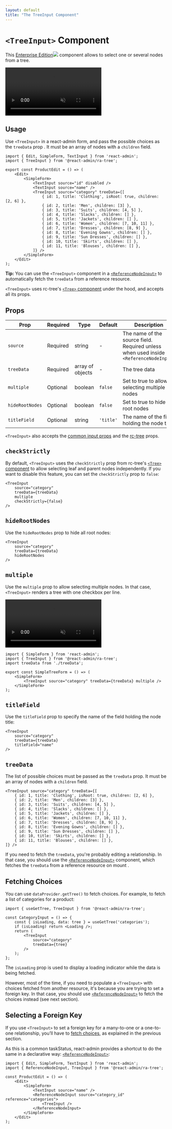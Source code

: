 ```yaml
---
layout: default
title: "The TreeInput Component"
---
```


# `<TreeInput>` Component

This [Enterprise Edition](https://react-admin-ee.marmelab.com)<img class="icon" src="./img/premium.svg" /> component allows to select one or several nodes from a tree.

<video controls autoplay playsinline muted loop>
  <source src="./img/ReferenceNodeInput-TreeInput-basic.webm" type="video/webm"/>
  <source src="./img/ReferenceNodeInput-TreeInput-basic.mp4" type="video/mp4"/>
  Your browser does not support the video tag.
</video>

## Usage

Use `<TreeInput>` in a react-admin form, and pass the possible choices as the `treeData` prop . It must be an array of nodes with a `children` field.

```tsx
import { Edit, SimpleForm, TextInput } from 'react-admin';
import { TreeInput } from '@react-admin/ra-tree';

export const ProductEdit = () => (
    <Edit>
        <SimpleForm>
            <TextInput source="id" disabled />
            <TextInput source="name" />
            <TreeInput source="category" treeData={[
                { id: 1, title: 'Clothing', isRoot: true, children: [2, 6] },
                { id: 2, title: 'Men', children: [3] },
                { id: 3, title: 'Suits', children: [4, 5] },
                { id: 4, title: 'Slacks', children: [] },
                { id: 5, title: 'Jackets', children: [] },
                { id: 6, title: 'Women', children: [7, 10, 11] },
                { id: 7, title: 'Dresses', children: [8, 9] },
                { id: 8, title: 'Evening Gowns', children: [] },
                { id: 9, title: 'Sun Dresses', children: [] },
                { id: 10, title: 'Skirts', children: [] },
                { id: 11, title: 'Blouses', children: [] },
            ]} />
        </SimpleForm>
    </Edit>
);
```

**Tip:** You can use the `<TreeInput>` component in a [`<ReferenceNodeInput>`](./ReferenceNodeInput.md) to automatically fetch the `treeData` from a reference resource.

`<TreeInput>` uses rc-tree's [`<Tree>` component](https://tree-react-component.vercel.app/#tree-props) under the hood, and accepts all its props.

## Props

| Prop              | Required     | Type             | Default   | Description                                                                               |
| ----------------- | ------------ | ---------------- | --------- | ----------------------------------------------------------------------------------------- |
| `source`          | Required     | string           | -         | The name of the source field. Required unless when used inside `<ReferenceNodeInput>` |
| `treeData`        | Required     | array of objects | -         | The tree data                                                                             |
| `multiple`        | Optional     | boolean          | `false`   | Set to true to allow selecting multiple nodes                                             |
| `hideRootNodes`   | Optional     | boolean          | `false`   | Set to true to hide all root nodes                                                        |
| `titleField`      | Optional     | string           | `'title'` | The name of the field holding the node title                                              |

`<TreeInput>` also accepts the [common input props](./Inputs.md#common-input-props) and the [rc-tree](https://tree-react-component.vercel.app/) props.

## `checkStrictly`

By default, `<TreeInput>` uses the `checkStrictly` prop from rc-tree's [`<Tree>` component](https://tree-react-component.vercel.app/#tree-props) to allow selecting leaf and parent nodes independently. If you want to disable this feature, you can set the `checkStrictly` prop to `false`:

```tsx
<TreeInput 
    source="category" 
    treeData={treeData} 
    multiple 
    checkStrictly={false} 
/>
```

## `hideRootNodes`

Use the `hideRootNodes` prop to hide all root nodes:

```tsx
<TreeInput 
    source="category" 
    treeData={treeData} 
    hideRootNodes
/>
```

## `multiple`

Use the `multiple` prop to allow selecting multiple nodes. In that case, `<TreeInput>` renders a tree with one checkbox per line.

<video controls autoplay playsinline muted loop>
  <source src="./img/ReferenceNodeInput-TreeInput-multiple.webm" type="video/webm"/>
  <source src="./img/ReferenceNodeInput-TreeInput-multiple.mp4" type="video/mp4"/>
  Your browser does not support the video tag.
</video>


```tsx
import { SimpleForm } from 'react-admin';
import { TreeInput } from '@react-admin/ra-tree';
import treeData from './treeData';

export const SimpleTreeForm = () => (
    <SimpleForm>
        <TreeInput source="category" treeData={treeData} multiple />
    </SimpleForm>
);
```

## `titleField`

Use the `titleField` prop to specify the name of the field holding the node title:

```tsx
<TreeInput 
    source="category" 
    treeData={treeData} 
    titleField="name" 
/>
```

## `treeData`

The list of possible choices must be passed as the `treeData` prop. It must be an array of nodes with a `children` field.

```tsx
<TreeInput source="category" treeData={[
    { id: 1, title: 'Clothing', isRoot: true, children: [2, 6] },
    { id: 2, title: 'Men', children: [3] },
    { id: 3, title: 'Suits', children: [4, 5] },
    { id: 4, title: 'Slacks', children: [] },
    { id: 5, title: 'Jackets', children: [] },
    { id: 6, title: 'Women', children: [7, 10, 11] },
    { id: 7, title: 'Dresses', children: [8, 9] },
    { id: 8, title: 'Evening Gowns', children: [] },
    { id: 9, title: 'Sun Dresses', children: [] },
    { id: 10, title: 'Skirts', children: [] },
    { id: 11, title: 'Blouses', children: [] },
]} />
```

If you need to fetch the `treeData`, you're probably editing a relationship. In that case, you should use the [`<ReferenceNodeInput>`](./ReferenceNodeInput.md) component, which fetches the `treeData` from a reference resource on mount .

## Fetching Choices

You can use `dataProvider.getTree()` to fetch choices. For example, to fetch a list of categories for a product:

```tsx
import { useGetTree, TreeInput } from '@react-admin/ra-tree';

const CategoryInput = () => {
    const { isLoading, data: tree } = useGetTree('categories');
    if (isLoading) return <Loading />;
    return (
        <TreeInput 
            source="category" 
            treeData={tree} 
        />
    );
};
```

The `isLoading` prop is used to display a loading indicator while the data is being fetched.

However, most of the time, if you need to populate a `<TreeInput>` with choices fetched from another resource, it's because you are trying to set a foreign key. In that case, you should use [`<ReferenceNodeInput>`](./ReferenceNodeInput.md) to fetch the choices instead (see next section). 

## Selecting a Foreign Key

If you use `<TreeInput>` to set a foreign key for a many-to-one or a one-to-one relationship, you’ll have to [fetch choices](#fetching-choices), as explained in the previous section.

As this is a common taskStatus, react-admin provides a shortcut to do the same in a declarative way: [`<ReferenceNodeInput>`](./ReferenceNodeInput.md):

```tsx
import { Edit, SimpleForm, TextInput } from 'react-admin';
import { ReferenceNodeInput, TreeInput } from '@react-admin/ra-tree';

const ProductEdit = () => (
    <Edit>
        <SimpleForm>
            <TextInput source="name" />
            <ReferenceNodeInput source="category_id" reference="categories">
                <TreeInput />
            </ReferenceNodeInput>
        </SimpleForm>
    </Edit>
);
```

